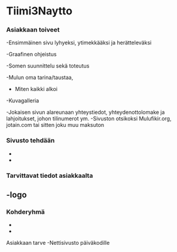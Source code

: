 # Tiimi3Naytto
### Asiakkaan toiveet

-Ensimmäinen sivu lyhyeksi, ytimekkääksi ja herätteleväksi

-Graafinen ohjeistus

-Somen suunnittelu sekä toteutus

-Mulun oma tarina/taustaa,

- Miten kaikki alkoi 

-Kuvagalleria

-Jokaisen sivun alareunaan yhteystiedot, yhteydenottolomake ja lahjoitukset, johon 	tilinumerot ym.
-Sivuston otsikoksi Mulufikir.org, jotain.com tai sitten joku muu maksuton
### Sivusto tehdään 
-
-
### Tarvittavat tiedot asiakkaalta
-logo
-
### Kohderyhmä
-
-
Asiakkaan tarve
-Nettisivusto päiväkodille
